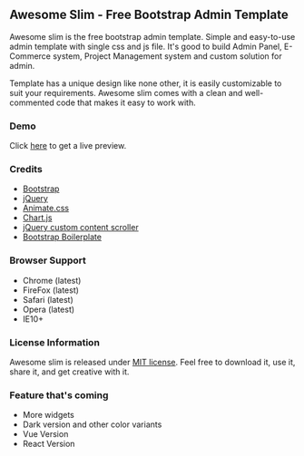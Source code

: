 ## Awesome Slim - Free Bootstrap Admin Template
Awesome slim is the free bootstrap admin template. Simple and easy-to-use admin template with single css and js file. It's good to build Admin Panel, E-Commerce system, Project Management system and custom solution for admin.

Template has a unique design like none other, it is easily customizable to suit your requirements. Awesome slim comes with a clean and well-commented code that makes it easy to work with.

### Demo
Click [here](https://s2-awsome-slim.sattvikiinfosoftdemo.in/) to get a live preview.

### Credits

- [Bootstrap](https://getbootstrap.com/)
- [jQuery](https://jquery.com/)
- [Animate.css](https://animate.style/)
- [Chart.js](https://www.chartjs.org/)
- [jQuery custom content scroller](http://manos.malihu.gr/jquery-custom-content-scroller/)
- [Bootstrap Boilerplate](https://github.com/noreading/bootstrap4-webpack-boilerplate)

### Browser Support

- Chrome (latest)
- FireFox (latest)
- Safari (latest)
- Opera (latest)
- IE10+

### License Information
Awesome slim is released under [MIT license](https://opensource.org/licenses/MIT). Feel free to download it, use it, share it, and get creative with it.

### Feature that's coming
- More widgets
- Dark version and other color variants
- Vue Version
- React Version
